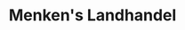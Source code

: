 ---
title: "Menken's Landhandel"
url: /osterholz-scharmbeck/menkens-landhandel/
shop: Garten-Center
---
